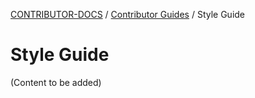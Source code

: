 <!-- Generated breadcrumbs - DO NOT EDIT -->

[CONTRIBUTOR-DOCS](../../README.md) / [Contributor Guides](../README.md) / Style Guide

<!-- Document title (editable) -->

# Style Guide

<!-- Document content (editable) -->

(Content to be added)
